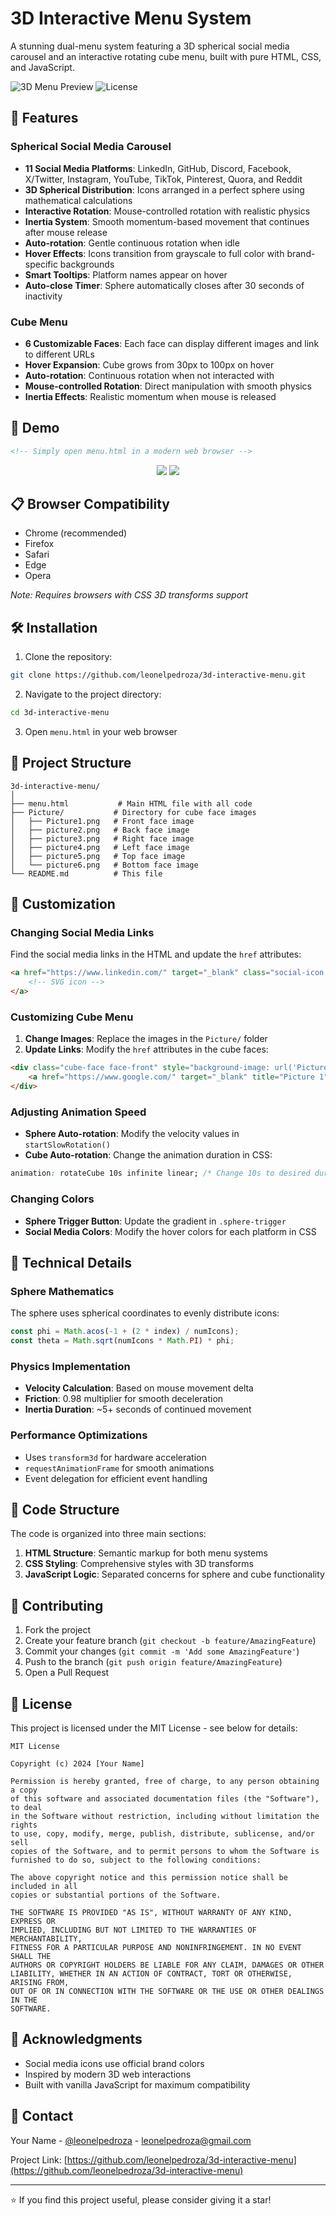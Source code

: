 # 3D Interactive Menu System

A stunning dual-menu system featuring a 3D spherical social media carousel and an interactive rotating cube menu, built with pure HTML, CSS, and JavaScript.

![3D Menu Preview](https://img.shields.io/badge/Preview-Live_Demo-blue)
![License](https://img.shields.io/badge/License-MIT-green)

## 🌟 Features

### Spherical Social Media Carousel
- **11 Social Media Platforms**: LinkedIn, GitHub, Discord, Facebook, X/Twitter, Instagram, YouTube, TikTok, Pinterest, Quora, and Reddit
- **3D Spherical Distribution**: Icons arranged in a perfect sphere using mathematical calculations
- **Interactive Rotation**: Mouse-controlled rotation with realistic physics
- **Inertia System**: Smooth momentum-based movement that continues after mouse release
- **Auto-rotation**: Gentle continuous rotation when idle
- **Hover Effects**: Icons transition from grayscale to full color with brand-specific backgrounds
- **Smart Tooltips**: Platform names appear on hover
- **Auto-close Timer**: Sphere automatically closes after 30 seconds of inactivity

### Cube Menu
- **6 Customizable Faces**: Each face can display different images and link to different URLs
- **Hover Expansion**: Cube grows from 30px to 100px on hover
- **Auto-rotation**: Continuous rotation when not interacted with
- **Mouse-controlled Rotation**: Direct manipulation with smooth physics
- **Inertia Effects**: Realistic momentum when mouse is released

## 🚀 Demo

```html
<!-- Simply open menu.html in a modern web browser -->
```
<p align="center">
    <img src="screenshot1.png">
    <img src="screenshot2.png">
</p>




## 📋 Browser Compatibility

- Chrome (recommended)
- Firefox
- Safari
- Edge
- Opera

*Note: Requires browsers with CSS 3D transforms support*

## 🛠️ Installation

1. Clone the repository:
```bash
git clone https://github.com/leonelpedroza/3d-interactive-menu.git
```

2. Navigate to the project directory:
```bash
cd 3d-interactive-menu
```

3. Open `menu.html` in your web browser

## 📁 Project Structure

```
3d-interactive-menu/
│
├── menu.html           # Main HTML file with all code
├── Picture/           # Directory for cube face images
│   ├── Picture1.png   # Front face image
│   ├── picture2.png   # Back face image
│   ├── picture3.png   # Right face image
│   ├── picture4.png   # Left face image
│   ├── picture5.png   # Top face image
│   └── picture6.png   # Bottom face image
└── README.md          # This file
```

## 🎨 Customization

### Changing Social Media Links

Find the social media links in the HTML and update the `href` attributes:

```html
<a href="https://www.linkedin.com/" target="_blank" class="social-icon linkedin" data-name="LinkedIn">
    <!-- SVG icon -->
</a>
```

### Customizing Cube Menu

1. **Change Images**: Replace the images in the `Picture/` folder
2. **Update Links**: Modify the `href` attributes in the cube faces:

```html
<div class="cube-face face-front" style="background-image: url('Picture/Picture1.png');">
    <a href="https://www.google.com/" target="_blank" title="Picture 1"></a>
</div>
```

### Adjusting Animation Speed

- **Sphere Auto-rotation**: Modify the velocity values in `startSlowRotation()`
- **Cube Auto-rotation**: Change the animation duration in CSS:
```css
animation: rotateCube 10s infinite linear; /* Change 10s to desired duration */
```

### Changing Colors

- **Sphere Trigger Button**: Update the gradient in `.sphere-trigger`
- **Social Media Colors**: Modify the hover colors for each platform in CSS

## 🔧 Technical Details

### Sphere Mathematics

The sphere uses spherical coordinates to evenly distribute icons:

```javascript
const phi = Math.acos(-1 + (2 * index) / numIcons);
const theta = Math.sqrt(numIcons * Math.PI) * phi;
```

### Physics Implementation

- **Velocity Calculation**: Based on mouse movement delta
- **Friction**: 0.98 multiplier for smooth deceleration
- **Inertia Duration**: ~5+ seconds of continued movement

### Performance Optimizations

- Uses `transform3d` for hardware acceleration
- `requestAnimationFrame` for smooth animations
- Event delegation for efficient event handling

## 📝 Code Structure

The code is organized into three main sections:

1. **HTML Structure**: Semantic markup for both menu systems
2. **CSS Styling**: Comprehensive styles with 3D transforms
3. **JavaScript Logic**: Separated concerns for sphere and cube functionality

## 🤝 Contributing

1. Fork the project
2. Create your feature branch (`git checkout -b feature/AmazingFeature`)
3. Commit your changes (`git commit -m 'Add some AmazingFeature'`)
4. Push to the branch (`git push origin feature/AmazingFeature`)
5. Open a Pull Request

## 📄 License

This project is licensed under the MIT License - see below for details:

```
MIT License

Copyright (c) 2024 [Your Name]

Permission is hereby granted, free of charge, to any person obtaining a copy
of this software and associated documentation files (the "Software"), to deal
in the Software without restriction, including without limitation the rights
to use, copy, modify, merge, publish, distribute, sublicense, and/or sell
copies of the Software, and to permit persons to whom the Software is
furnished to do so, subject to the following conditions:

The above copyright notice and this permission notice shall be included in all
copies or substantial portions of the Software.

THE SOFTWARE IS PROVIDED "AS IS", WITHOUT WARRANTY OF ANY KIND, EXPRESS OR
IMPLIED, INCLUDING BUT NOT LIMITED TO THE WARRANTIES OF MERCHANTABILITY,
FITNESS FOR A PARTICULAR PURPOSE AND NONINFRINGEMENT. IN NO EVENT SHALL THE
AUTHORS OR COPYRIGHT HOLDERS BE LIABLE FOR ANY CLAIM, DAMAGES OR OTHER
LIABILITY, WHETHER IN AN ACTION OF CONTRACT, TORT OR OTHERWISE, ARISING FROM,
OUT OF OR IN CONNECTION WITH THE SOFTWARE OR THE USE OR OTHER DEALINGS IN THE
SOFTWARE.
```

## 👏 Acknowledgments

- Social media icons use official brand colors
- Inspired by modern 3D web interactions
- Built with vanilla JavaScript for maximum compatibility

## 📧 Contact

Your Name - [@leonelpedroza](https://x.com/leonelpedroza) - leonelpedroza@gmail.com

Project Link: [https://github.com/leonelpedroza/3d-interactive-menu](https://github.com/leonelpedroza/3d-interactive-menu)

---

⭐ If you find this project useful, please consider giving it a star!
